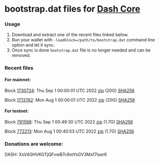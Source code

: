 # bootstrap.dat files for [Dash Core](https://github.com/dashpay/dash)

### Usage

1. Download and extract one of the recent files linked below.
1. Run your wallet with `-loadblock=/path/to/bootstrap.dat` command line option and let it sync.
1. Once sync is done `bootstrap.dat` file is no longer needed and can be removed.

### Recent files

#### For mainnet:

Block [1730734](https://insight.dash.org/insight/block/000000000000002baca0fb2642aacf4982989ff2942577e7fd0c2cd41f77e0a7): Thu Sep  1 00:00:01 UTC 2022 [zip](https://dash-bootstrap-2.ams3.digitaloceanspaces.com/mainnet/2022-09-01/bootstrap.dat.zip) (20G) [SHA256](https://dash-bootstrap-2.ams3.digitaloceanspaces.com/mainnet/2022-09-01/sha256.txt)

Block [1713762](https://insight.dash.org/insight/block/000000000000002338cd591f4bf1dcfb8a8c6ee0ce6b87f45197c712d97d850c): Mon Aug  1 00:00:01 UTC 2022 [zip](https://dash-bootstrap-2.ams3.digitaloceanspaces.com/mainnet/2022-08-01/bootstrap.dat.zip) (20G) [SHA256](https://dash-bootstrap-2.ams3.digitaloceanspaces.com/mainnet/2022-08-01/sha256.txt)


#### For testnet:

Block [791598](https://testnet-insight.dashevo.org/insight/block/0000002e814c4d4ec4a5065c3ff9d3e5ed6ca8bc99a09a918ce70411002ac729): Thu Sep  1 00:49:30 UTC 2022 [zip](https://dash-bootstrap-2.ams3.digitaloceanspaces.com/testnet/2022-09-01/bootstrap.dat.zip) (1.7G) [SHA256](https://dash-bootstrap-2.ams3.digitaloceanspaces.com/testnet/2022-09-01/sha256.txt)

Block [772213](https://testnet-insight.dashevo.org/insight/block/0000018c7630d01813fc248c27a727443098416d3f5ea73bb6a4cac32bdf45b4): Mon Aug  1 00:40:53 UTC 2022 [zip](https://dash-bootstrap-2.ams3.digitaloceanspaces.com/testnet/2022-08-01/bootstrap.dat.zip) (1.7G) [SHA256](https://dash-bootstrap-2.ams3.digitaloceanspaces.com/testnet/2022-08-01/sha256.txt)


### Donations are welcome:

DASH: XsV4GHVKGTjQFvwB7c6mYsGV3Mxf7iser6
